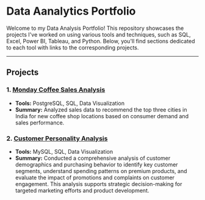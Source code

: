 # Data Aanalytics Portfolio

Welcome to my Data Analysis Portfolio! This repository showcases the projects I've worked on using various tools and techniques, such as SQL, Excel, Power BI, Tableau, and Python. Below, you'll find sections dedicated to each tool with links to the corresponding projects.


---
## Projects

### 1. [Monday Coffee Sales Analysis](./Monday%20Coffee)
   - **Tools:** PostgreSQL, SQL, Data Visualization
   - **Summary:** Analyzed sales data to recommend the top three cities in India for new coffee shop locations based on consumer demand and sales performance.

### 2. [Customer Personality Analysis](./Customer%20Personality%20Analysis)
   - **Tools:** MySQL, SQL, Data Visualization
   - **Summary:** Conducted a comprehensive analysis of customer demographics and purchasing behavior to identify key customer segments, understand spending patterns on premium products, and evaluate the impact of promotions and complaints on customer engagement. This analysis supports strategic decision-making for targeted marketing efforts and product development.

